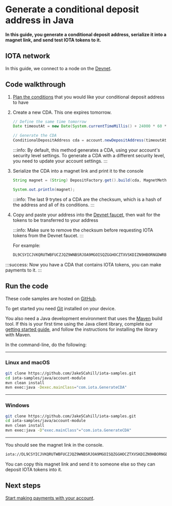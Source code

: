 # Generate a conditional deposit address in Java

**In this guide, you generate a conditional deposit address, serialize it into a magnet link, and send test IOTA tokens to it.**

## IOTA network

In this guide, we connect to a node on the [Devnet](root://getting-started/0.1/network/iota-networks.md#devnet).

## Code walkthrough

1. [Plan the conditions](../introduction/overview.md#advice-for-creating-cdas) that you would like your conditional deposit address to have

2. Create a new CDA. This one expires tomorrow.

    ```java
	// Define the same time tomorrow
	Date timeoutAt = new Date(System.currentTimeMillis() + 24000 * 60 * 60);

	// Generate the CDA
    ConditionalDepositAddress cda = account.newDepositAddress(timeoutAt, false,0).get();
    ```

    :::info:
    By default, this method generates a CDA, using your account's security level settings. To generate a CDA with a different security level, you need to update your account settings.
    :::

3. Serialize the CDA into a magnet link and print it to the console

    ```java
    String magnet = (String) DepositFactory.get().build(cda, MagnetMethod.class);
    
    System.out.println(magnet);
    ```

    :::info:
    The last 9 trytes of a CDA are the checksum, which is a hash of the address and all of its conditions.
    :::

4. Copy and paste your address into the [Devnet faucet](https://faucet.devnet.iota.org), then wait for the tokens to be transferred to your address

    :::info:
    Make sure to remove the checksum before requesting IOTA tokens from the Devnet faucet.
    :::

    For example:

    ```bash
    DL9CSYICJVKQRUTWBFUCZJQZ9WNBSRJOA9MGOISQZGGHOCZTXVSKDIZN9HBORNGDWRBBAFTKXGEJIAHKD
    ```

:::success:
Now you have a CDA that contains IOTA tokens, you can make payments to it.
:::

## Run the code

These code samples are hosted on [GitHub](https://github.com/JakeSCahill/iota-samples).

To get started you need [Git](https://git-scm.com/book/en/v2/Getting-Started-Installing-Git) installed on your device.

You also need a Java development environment that uses the [Maven](https://maven.apache.org/download.cgi) build tool. If this is your first time using the Java client library, complete our [getting started guide](../../getting-started/java-quickstart.md), and follow the instructions for installing the library with Maven.

In the command-line, do the following:

--------------------
### Linux and macOS
```bash
git clone https://github.com/JakeSCahill/iota-samples.git
cd iota-samples/java/account-module
mvn clean install
mvn exec:java -Dexec.mainClass="com.iota.GenerateCDA"
```
---
### Windows
```bash
git clone https://github.com/JakeSCahill/iota-samples.git
cd iota-samples/java/account-module
mvn clean install
mvn exec:java -D"exec.mainClass"="com.iota.GenerateCDA"
```
--------------------

You should see the magnet link in the console.

```bash
iota://DL9CSYICJVKQRUTWBFUCZJQZ9WNBSRJOA9MGOISQZGGHOCZTXVSKDIZN9HBORNGDWRBBAFTKXGEJIAHKDJUYJJCFHC/?timeout_at=1574514007&multi_use=false&expected_amount=0
```

You can copy this magnet link and send it to someone else so they can deposit IOTA tokens into it.

## Next steps

[Start making payments with your account](../java/make-payment.md).